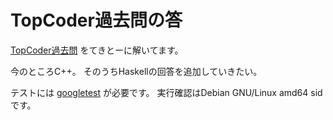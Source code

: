 TopCoder過去問の答
==================

[TopCoder過去問](http://community.topcoder.com/tc?module=ProblemArchive)
をてきとーに解いてます。

今のところC++。
そのうちHaskellの回答を追加していきたい。

テストには
[googletest](http://code.google.com/p/googletest/)
が必要です。
実行確認はDebian GNU/Linux amd64 sidです。

